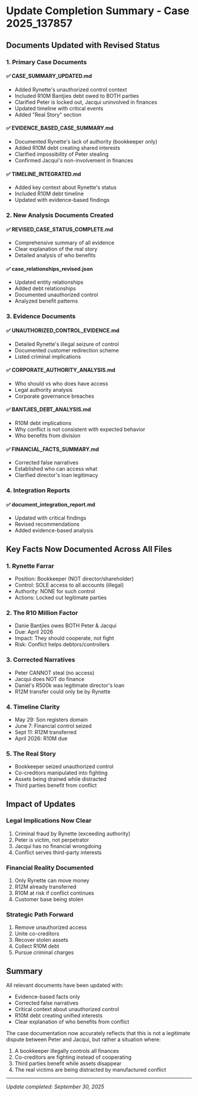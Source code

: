 # Update Completion Summary - Case 2025_137857

## Documents Updated with Revised Status

### 1. Primary Case Documents

#### ✅ CASE_SUMMARY_UPDATED.md
- Added Rynette's unauthorized control context
- Included R10M Bantjies debt owed to BOTH parties
- Clarified Peter is locked out, Jacqui uninvolved in finances
- Updated timeline with critical events
- Added "Real Story" section

#### ✅ EVIDENCE_BASED_CASE_SUMMARY.md  
- Documented Rynette's lack of authority (bookkeeper only)
- Added R10M debt creating shared interests
- Clarified impossibility of Peter stealing
- Confirmed Jacqui's non-involvement in finances

#### ✅ TIMELINE_INTEGRATED.md
- Added key context about Rynette's status
- Included R10M debt timeline
- Updated with evidence-based findings

### 2. New Analysis Documents Created

#### ✅ REVISED_CASE_STATUS_COMPLETE.md
- Comprehensive summary of all evidence
- Clear explanation of the real story
- Detailed analysis of who benefits

#### ✅ case_relationships_revised.json
- Updated entity relationships
- Added debt relationships
- Documented unauthorized control
- Analyzed benefit patterns

### 3. Evidence Documents

#### ✅ UNAUTHORIZED_CONTROL_EVIDENCE.md
- Detailed Rynette's illegal seizure of control
- Documented customer redirection scheme
- Listed criminal implications

#### ✅ CORPORATE_AUTHORITY_ANALYSIS.md
- Who should vs who does have access
- Legal authority analysis
- Corporate governance breaches

#### ✅ BANTJIES_DEBT_ANALYSIS.md
- R10M debt implications
- Why conflict is not consistent with expected behavior
- Who benefits from division

#### ✅ FINANCIAL_FACTS_SUMMARY.md
- Corrected false narratives
- Established who can access what
- Clarified director's loan legitimacy

### 4. Integration Reports

#### ✅ document_integration_report.md
- Updated with critical findings
- Revised recommendations
- Added evidence-based analysis

## Key Facts Now Documented Across All Files

### 1. Rynette Farrar
- Position: Bookkeeper (NOT director/shareholder)
- Control: SOLE access to all accounts (illegal)
- Authority: NONE for such control
- Actions: Locked out legitimate parties

### 2. The R10 Million Factor
- Danie Bantjies owes BOTH Peter & Jacqui
- Due: April 2026
- Impact: They should cooperate, not fight
- Risk: Conflict helps debtors/controllers

### 3. Corrected Narratives
- Peter CANNOT steal (no access)
- Jacqui does NOT do finance
- Daniel's R500k was legitimate director's loan
- R12M transfer could only be by Rynette

### 4. Timeline Clarity
- May 29: Son registers domain
- June 7: Financial control seized
- Sept 11: R12M transferred
- April 2026: R10M due

### 5. The Real Story
- Bookkeeper seized unauthorized control
- Co-creditors manipulated into fighting
- Assets being drained while distracted
- Third parties benefit from conflict

## Impact of Updates

### Legal Implications Now Clear
1. Criminal fraud by Rynette (exceeding authority)
2. Peter is victim, not perpetrator
3. Jacqui has no financial wrongdoing
4. Conflict serves third-party interests

### Financial Reality Documented
1. Only Rynette can move money
2. R12M already transferred
3. R10M at risk if conflict continues
4. Customer base being stolen

### Strategic Path Forward
1. Remove unauthorized access
2. Unite co-creditors
3. Recover stolen assets
4. Collect R10M debt
5. Pursue criminal charges

## Summary

All relevant documents have been updated with:
- Evidence-based facts only
- Corrected false narratives  
- Critical context about unauthorized control
- R10M debt creating unified interests
- Clear explanation of who benefits from conflict

The case documentation now accurately reflects that this is not a legitimate dispute between Peter and Jacqui, but rather a situation where:
1. A bookkeeper illegally controls all finances
2. Co-creditors are fighting instead of cooperating
3. Third parties benefit while assets disappear
4. The real victims are being distracted by manufactured conflict

---
*Update completed: September 30, 2025*